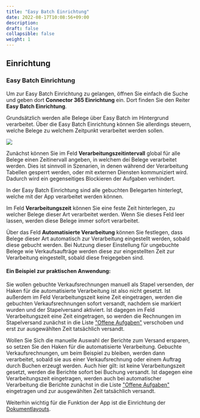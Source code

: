 ```yaml
---
title: "Easy Batch Einrichtung"
date: 2022-08-17T10:08:56+09:00
description: 
draft: false
collapsible: false
weight: 1
---
```

## Einrichtung

### Easy Batch Einrichtung

Um zur Easy Batch Einrichtung zu gelangen, öffnen Sie einfach die Suche und geben dort **Connector 365 Einrichtung** ein.
Dort finden Sie den Reiter **Easy Batch Einrichtung**.

Grundsätzlich werden alle Belege über Easy Batch im Hintergrund verarbeitet.
Über die Easy Batch Einrichtung können Sie allerdings steuern, welche Belege zu welchem Zeitpunkt verarbeitet werden sollen.

![](images/apps/Easy_Batch/de-de/app_setup.png)

Zunächst können Sie im Feld **Verarbeitungszeitintervall** global für alle Belege einen Zeitinervall angeben, in welchem dei Belege verarbeitet werden.
Dies ist sinnvoll in Szenarien, in denen während der Verarbeitung Tabellen gesperrt werden, oder mit externen Diensten kommuniziert wird.
Dadurch wird ein gegenseitiges Blockieren der Aufgaben verhindert.

In der Easy Batch Einrichtung sind alle gebuchten Belegarten hinterlegt, welche mit der App verarbeitet werden können.

Im Feld **Verarbeitungszeit** können Sie eine feste Zeit hinterlegen, zu welcher Belege dieser Art verarbeitet werden. Wenn Sie dieses Feld leer lassen, werden diese Belege immer sofort verarbeitet.

Über das Feld **Automatisierte Verarbeitung** können Sie festlegen, dass Belege dieser Art automatisch zur Verarbeitung eingestellt werden, sobald diese gebucht werden.
Bei Nutzung dieser Einstellung für ungebuchte Belege wie Verkaufsaufträge werden diese zur eingestellten Zeit zur Verarbeitung eingestellt, sobald diese freigegeben sind.

#### Ein Beispiel zur praktischen Anwendung:
Sie wollen gebuchte Verkaufsrechnungen manuell als Stapel versenden, der Haken für die automatisierte Verarbeitung ist also nicht gesetzt. Ist außerdem im Feld Verarbeitungszeit keine Zeit eingetragen, werden die gebuchten Verkaufsrechnungen sofort versandt, nachdem sie markiert wurden und der Stapelversand aktiviert.
Ist dagegen im Feld Verarbeitungszeit eine Zeit eingetragen, so werden die Rechnungen im Stapelversand zunächst in die Liste ["Offene Aufgaben"](de-de/apps/easy-batch/working-with-easy-batch/open-tasks/) verschoben und erst zur ausgewählten Zeit tatsächlich versandt.

Wollen Sie Sich die manuelle Auswahl der Berichte zum Versand ersparen, so setzen Sie den Haken für die automatisierte Verarbeitung. Gebuchte Verkaufsrechnungen, um beim Beispiel zu bleiben, werden dann verarbeitet, sobald sie aus einer Verkaufsrechnung oder einem Auftrag durch Buchen erzeugt werden.
Auch hier gilt: ist keine Verarbeitungszeit gesetzt, werden die Berichte sofort bei Buchung versandt. Ist dagegen eine Verarbeitungszeit eingetragen, werden auch bei automatischer Verarbeitung die Berichte zunächst in die Liste ["Offene Aufgaben"](de-de/apps/easy-batch/working-with-easy-batch/open-tasks/) eingetragen und zur ausgewählten Zeit tatsächlich versandt.

Weiterhin wichtig für die Funktion der App ist die Einrichtung der [Dokumentlayouts](de-de/apps/easy-batch/first-steps/setup/document-layouts/).